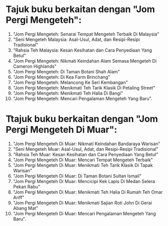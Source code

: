 # Tajuk buku berkaitan dengan "Jom Pergi Mengeteh":

1. "Jom Pergi Mengeteh: Senarai Tempat Mengeteh Terbaik Di Malaysia"
2. "Seni Mengeteh Malaysia: Asal-Usul, Adat, dan Resipi-Resipi Tradisional"
3. "Rahsia Teh Malaysia: Kesan Kesihatan dan Cara Penyediaan Yang Betul"
4. "Jom Pergi Mengeteh: Nikmati Keindahan Alam Semasa Mengeteh Di Cameron Highlands"
5. "Jom Pergi Mengeteh: Di Taman Botani Shah Alam"
6. "Jom Pergi Mengeteh: Di Kea Farm Brinchang"
7. "Jom Pergi Mengeteh: Melancong Ke Seri Kembangan"
8. "Jom Pergi Mengeteh: Menikmati Teh Tarik Klasik Di Petaling Street"
9. "Jom Pergi Mengeteh: Menikmati Teh Halia Di Bangi"
10. "Jom Pergi Mengeteh: Mencari Pengalaman Mengeteh Yang Baru".

# Ttajuk buku berkaitan dengan "Jom Pergi Mengeteh Di Muar":

1. "Jom Pergi Mengeteh Di Muar: Nikmati Keindahan Bandaraya Warisan"
2. "Seni Mengeteh Muar: Asal-Usul, Adat, dan Resipi-Resipi Tradisional"
3. "Rahsia Teh Muar: Kesan Kesihatan dan Cara Penyediaan Yang Betul"
4. "Jom Pergi Mengeteh Di Muar: Mencari Tempat Mengeteh Terbaik"
5. "Jom Pergi Mengeteh Di Muar: Menikmati Teh Tarik Klasik Di Tapak Warisan"
6. "Jom Pergi Mengeteh Di Muar: Di Taman Botani Sultan Ismail"
7. "Jom Pergi Mengeteh Di Muar: Mencicipi Kek Lapis Di Medan Selera Pekan Rabu"
8. "Jom Pergi Mengeteh Di Muar: Menikmati Teh Halia Di Rumah Teh Omar Ariff"
9. "Jom Pergi Mengeteh Di Muar: Menikmati Sajian Roti John Di Gerai Abang Mat"
10. "Jom Pergi Mengeteh Di Muar: Mencari Pengalaman Mengeteh Yang Baru".
